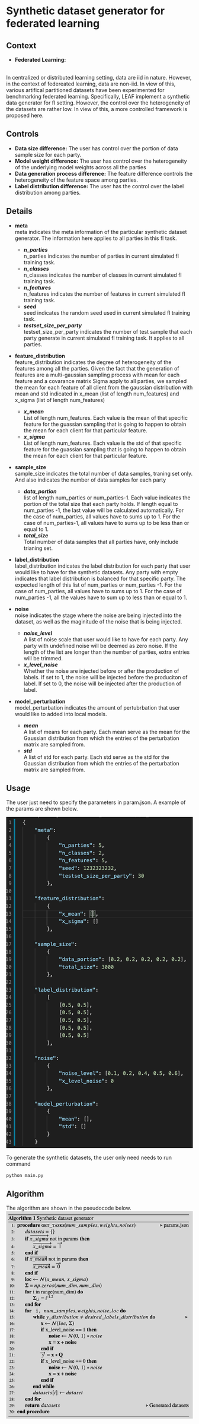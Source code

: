 # Synthetic dataset generator for federated learning

## Context

* **Federated Learning:**
</br>
In centralized or distributed learning setting, data are iid in nature. However, in the context of federeated learning, data are non-iid. In view of this, various artifical partitioned datasets have been experimented for benchmarking federated learning. Specifically, LEAF implement a synthetic data generator for fl setting. However, the control over the heterogeneity of the datasets are rather low. In view of this, a more controlled framework is proposed here. 

## Controls
  * **Data size difference:** The user has control over the portion of data sample size for each party.</br>
  * **Model weight difference:** The user has control over the heterogeneity of the underlying model weights across all the parties
  * **Data generation process difference:** The feature difference controls the heterogeneity of the feature space among parties.
  * **Label distribution difference:** The user has the control over the label distribution among parties. 

## Details
  * **meta** </br>
  meta indicates the meta information of the particular synthetic dataset generator. The information here applies to all parties in this fl task.</br>
    * ***n_parties*** </br>
    n_parties indicates the number of parties in current simulated fl training task.
    * ***n_classes*** </br>
    n_classes indicates the number of classes in current simulated fl training task.
    * ***n_features*** </br>
    n_features indicates the number of features in current simulated fl training task.
    * ***seed*** </br>
    seed indicates the random seed used in current simulated fl training task.
    * ***testset_size_per_party*** </br>
    testset_size_per_party indicates the number of test sample that each party generate in current simulated fl training task. It applies to all parties.
  * **feature_distribution** </br>
  feature_distribution indicates the degree of heterogeneity of the features among all the parties. Given the fact that the generation of features are a multi-gaussian sampling process with mean for each feature and a covarance matrix Sigma apply to all parties, we sampled the mean for each feature of all client from the gaussian distribution with mean and std indicated in x_mean (list of length num_features) and x_sigma (list of length num_features)</br>
    * ***x_mean*** </br>
    List of length num_features. Each value is the mean of that specific feature for the guassian sampling that is going to happen to obtain the mean for each client for that particular feature.
    * ***x_sigma*** </br>
    List of length num_features. Each value is the std of that specific feature for the guassian sampling that is going to happen to obtain the mean for each client for that particular feature.

* **sample_size** </br>
sample_size indicates the total number of data samples, traning set only. And also indicates the number of data samples for each party</br>
  * ***data_portion*** </br>
  list of length num_parties or num_parties-1. Each value indicates the portion of the total size that each party holds. If length equal to num_parties -1, the last value will be calculated automatically. For the case of num_parties, all values have to sums up to 1. For the case of num_parties-1, all values have to sums up to be less than or equal to 1. 
  * ***total_size*** </br>
  Total number of data samples that all parties have, only include trianing set.

* **label_distribution** </br>
label_distribution indicates the label distribution for each party that user would like to have for the synthetic datasets. Any party with empty indicates that label distribution is balanced for that specific party. The expected length of this list of num_parties or num_parties -1. For the case of num_parties, all values have to sums up to 1. For the case of num_parties -1, all the values have to sum up to less than or equal to 1. 

* **noise** </br>
noise indicates the stage where the noise are being injected into the dataset, as well as the maginitude of the noise that is being injected. </br>
  * ***noise_level*** </br>
  A list of noise scale that user would like to have for each party. Any party with undefined noise will be deemed as zero noise. If the length of the list are longer than the number of parties, extra entries will be trimmed. 
  * ***x_level_noise*** </br>
  Whether the noise are injected before or after the production of labels. 
  If set to 1, the noise will be injected before the produciton of label. 
  If set to 0, the noise will be injected after the production of label.

* **model_perturbation** </br>
model_perturbation indicates the amount of pertubrbation that user would like to added into local models.</br>
  * ***mean*** </br>
  A list of means for each party. Each mean serve as the mean for the Gaussian distribution from which the entries of the perturbation matrix are sampled from.  
  * ***std*** </br>
  A list of std for each party. Each std serve as the std for the Gaussian distribution from which the entries of the perturbation matrix are sampled from.  
  
 


## Usage
The user just need to specify the parameters in param.json. A example of the params are shown below.

![alt text](./images/param_schema.png)

To generate the synthetic datasets, the user only need needs to run command 
```
python main.py
```

## Algorithm
The algorithm are shown in the pseudocode below.
![alt text](./images/sdg.png)
